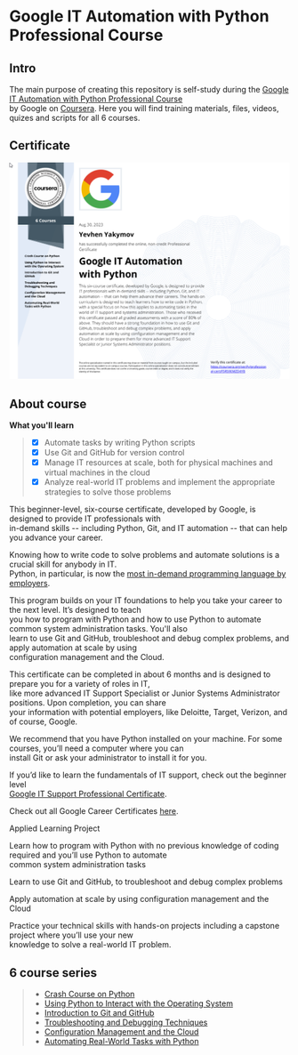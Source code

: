 # Google IT Automation with Python Professional Course

## Intro

The main purpose of creating this repository is self-study during the [Google IT Automation with Python Professional Course](https://www.coursera.org/professional-certificates/google-it-automation)\
by Google on [Coursera](https://www.coursera.org/). Here you will find training materials, files, videos, quizes and scripts for all 6 courses.

## Certificate

![certificate_F5R59EMZD4YB](Coursera_F5R59EMZD4YB.png)

## About course

**What you'll learn**

> - [x] Automate tasks by writing Python scripts
> - [x] Use Git and GitHub for version control
> - [x] Manage IT resources at scale, both for physical machines and virtual machines in the cloud
> - [x] Analyze real-world IT problems and implement the appropriate strategies to solve those problems

This beginner-level, six-course certificate, developed by Google, is designed to provide IT professionals with\
in-demand skills -- including Python, Git, and IT automation -- that can help you advance your career.

Knowing how to write code to solve problems and automate solutions is a crucial skill for anybody in IT.\
Python, in particular, is now the [most in-demand programming language by employers](https://insights.dice.com/2019/10/08/python-java-top-languages-employers/).

This program builds on your IT foundations to help you take your career to the next level. It’s designed to teach\
you how to program with Python and how to use Python to automate common system administration tasks. You'll also\
learn to use Git and GitHub, troubleshoot and debug complex problems, and apply automation at scale by using\
configuration management and the Cloud.

This certificate can be completed in about 6 months and is designed to prepare you for a variety of roles in IT,\
like more advanced IT Support Specialist or Junior Systems Administrator positions. Upon completion, you can share\
your information with potential employers, like Deloitte, Target, Verizon, and of course, Google.

We recommend that you have Python installed on your machine. For some courses, you’ll need a computer where you can\
install Git or ask your administrator to install it for you.

If you’d like to learn the fundamentals of IT support, check out the beginner level\
[Google IT Support Professional Certificate](https://www.coursera.org/professional-certificates/google-it-support).

Check out all Google Career Certificates [here](https://www.coursera.org/google-career-certificates).

Applied Learning Project

Learn how to program with Python with no previous knowledge of coding required and you’ll use Python to automate\
common system administration tasks

Learn to use Git and GitHub, to troubleshoot and debug complex problems

Apply automation at scale by using configuration management and the Cloud

Practice your technical skills with hands-on projects including a capstone project where you’ll use your new\
knowledge to solve a real-world IT problem.

## 6 course series

> - [Crash Course on Python](01_Crash%20Course%20on%20Python)
> - [Using Python to Interact with the Operating System](02_Using%20Python%20to%20Interact%20with%20the%20Operating%20System)
> - [Introduction to Git and GitHub](03_Introduction%20to%20Git%20and%20GitHub)
> - [Troubleshooting and Debugging Techniques](04_Troubleshooting%20and%20Debugging%20Techniques)
> - [Configuration Management and the Cloud](05_Configuration%20Management%20and%20the%20Cloud)
> - [Automating Real-World Tasks with Python](06_Automating%20Real-World%20Tasks%20with%20Python)